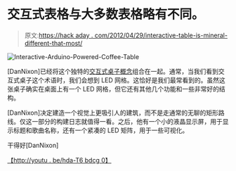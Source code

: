 # 交互式表格与大多数表格略有不同。

> 原文:[https://hack aday . com/2012/04/29/interactive-table-is-mineral-different-that-most/](https://hackaday.com/2012/04/29/interactive-table-is-slightly-different-than-most/)

![](../Images/3ad78fbda751d6009181c36c63e04643.png "Interactive-Arduino-Powered-Coffee-Table")

[DanNixon]已经将这个独特的[交互式桌子概念](http://www.instructables.com/id/Interactive-Arduino-Powered-Coffee-Table/)组合在一起。通常，当我们看到交互式桌子这个术语时，我们会想到 LED 网格。这恰好是我们最常看到的。虽然这张桌子确实在桌面上有一个 LED 网格，但它还有其他几个功能和一些非常好的结构。

[DanNixon]决定建造一个视觉上更吸引人的建筑，而不是走通常的无聊的矩形路线。仅这一部分的构建日志就值得一看。之后，他有一个小的液晶显示屏，用于显示标题和歌曲名称，还有一个紧凑的 LED 矩阵，用于一些可视化。

干得好[DanNixon]

[【http://youtu . be/hda-T6 bdcg 0】](http://youtu.be/hdA-T6bdcg0)